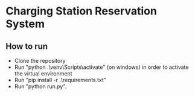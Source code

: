 # Charging Station Reservation System

## How to run

- Clone the repository
- Run "python .\venv\Scripts\activate" (on windows) in order to activate the virtual environment
- Run "pip install -r .\requirements.txt"
- Run "python run.py".
